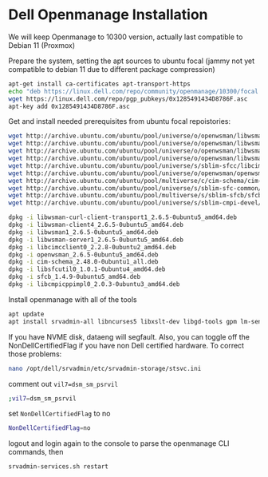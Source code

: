 # Dell Openmanage Installation

We will keep Openmanage to 10300 version, actually last compatible to Debian 11 (Proxmox)

Prepare the system, setting the apt sources to ubuntu focal (jammy not yet compatible to debian 11 due to different package compression)

```bash
apt-get install ca-certificates apt-transport-https
echo "deb https://linux.dell.com/repo/community/openmanage/10300/focal foacal main" | tee -a /etc/apt/sources.list.d/omsa.list
wget https://linux.dell.com/repo/pgp_pubkeys/0x1285491434D8786F.asc
apt-key add 0x1285491434D8786F.asc
```

Get and install needed prerequisites from ubuntu focal repoistories:

```bash
wget http://archive.ubuntu.com/ubuntu/pool/universe/o/openwsman/libwsman-curl-client-transport1_2.6.5-0ubuntu5_amd64.deb
wget http://archive.ubuntu.com/ubuntu/pool/universe/o/openwsman/libwsman-client4_2.6.5-0ubuntu5_amd64.deb
wget http://archive.ubuntu.com/ubuntu/pool/universe/o/openwsman/libwsman1_2.6.5-0ubuntu5_amd64.deb
wget http://archive.ubuntu.com/ubuntu/pool/universe/o/openwsman/libwsman-server1_2.6.5-0ubuntu5_amd64.deb
wget http://archive.ubuntu.com/ubuntu/pool/universe/s/sblim-sfcc/libcimcclient0_2.2.8-0ubuntu2_amd64.deb
wget http://archive.ubuntu.com/ubuntu/pool/universe/o/openwsman/openwsman_2.6.5-0ubuntu5_amd64.deb
wget http://archive.ubuntu.com/ubuntu/pool/multiverse/c/cim-schema/cim-schema_2.48.0-0ubuntu1_all.deb
wget http://archive.ubuntu.com/ubuntu/pool/universe/s/sblim-sfc-common/libsfcutil0_1.0.1-0ubuntu4_amd64.deb
wget http://archive.ubuntu.com/ubuntu/pool/multiverse/s/sblim-sfcb/sfcb_1.4.9-0ubuntu5_amd64.deb
wget http://archive.ubuntu.com/ubuntu/pool/universe/s/sblim-cmpi-devel/libcmpicppimpl0_2.0.3-0ubuntu3_amd64.deb
```

```bash
dpkg -i libwsman-curl-client-transport1_2.6.5-0ubuntu5_amd64.deb
dpkg -i libwsman-client4_2.6.5-0ubuntu5_amd64.deb
dpkg -i libwsman1_2.6.5-0ubuntu5_amd64.deb
dpkg -i libwsman-server1_2.6.5-0ubuntu5_amd64.deb
dpkg -i libcimcclient0_2.2.8-0ubuntu2_amd64.deb
dpkg -i openwsman_2.6.5-0ubuntu5_amd64.deb
dpkg -i cim-schema_2.48.0-0ubuntu1_all.deb
dpkg -i libsfcutil0_1.0.1-0ubuntu4_amd64.deb
dpkg -i sfcb_1.4.9-0ubuntu5_amd64.deb
dpkg -i libcmpicppimpl0_2.0.3-0ubuntu3_amd64.deb
```

Install openmanage with all of the tools

```bash
apt update
apt install srvadmin-all libncurses5 libxslt-dev libgd-tools gpm lm-sensors snmptrapd fancontrol i2c-tools
```

If you have NVME disk, dataeng will segfault. Also, you can toggle off the NonDellCertifiedFlag if you have non Dell certified hardware. To correct those problems:

```bash
nano /opt/dell/srvadmin/etc/srvadmin-storage/stsvc.ini
```

comment out ```vil7=dsm_sm_psrvil```

```bash
;vil7=dsm_sm_psrvil
```

set ```NonDellCertifiedFlag``` to no

```bash
NonDellCertifiedFlag=no
```

logout and login again to the console to parse the openmanage CLI commands, then

```bash
srvadmin-services.sh restart
```
